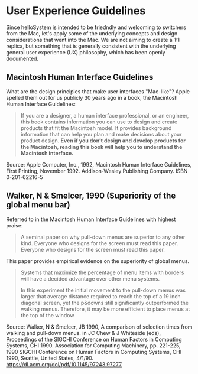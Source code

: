 # User Experience Guidelines

Since helloSystem is intended to be friedndly and welcoming to switchers from the Mac, let's apply some of the underlying concepts and design considerations that went into the Mac. We are not aiming to create a 1:1 replica, but something that is generally consistent with the underlying general user experience (UX) philosophy, which has been openly documented.

## Macintosh Human Interface Guidelines

What are the design principles that make user interfaces "Mac-like"? Apple spelled them out for us publicly 30 years ago in a book, the Macintosh Human Interface Guidelines:

> If you are a designer, a human interface professional, or an engineer, this book contains information you can use to design and create products that fit the Macintosh model. It provides background information that can help you plan and make decisions about your product design. __Even if you don’t design and develop products for the Macintosh, reading this book will help you to understand the Macintosh interface.__

Source: Apple Computer, Inc., 1992, Macintosh Human Interface Guidelines, First Printing, November 1992. Addison-Wesley Publishing Company. ISBN 0-201-62216-5

## Walker, N & Smelcer, 1990 (Superiority of the global menu bar)

Referred to in the Macintosh Human Interface Guidelines with highest praise:

> A seminal paper on why pull-down menus are superior to any other kind.
> Everyone who designs for the screen must read this paper. Everyone who designs for the screen must read this paper.

This paper provides empirical evidence on the superiority of global menus.

> Systems that maximize the percentage of menu items with borders will have a decided
advantage over other menu systems.
> 
> In this experiment the initial movement to the pull-down menus was larger that
average distance required to reach the top of a 19 inch diagonal screen, yet the p&downs still significantly outperformed the walking menus. Therefore, it may be
more efficient to place menus at the top of the window

Source: Walker, N & Smelcer, JB 1990, A comparison of selection times from walking and pull-down menus. in JC Chew & J Whiteside (eds), Proceedings of the SIGCHI Conference on Human Factors in Computing Systems, CHI 1990. Association for Computing Machinery, pp. 221-225, 1990 SIGCHI Conference on Human Factors in Computing Systems, CHI 1990, Seattle, United States, 4/1/90. https://dl.acm.org/doi/pdf/10.1145/97243.97277

